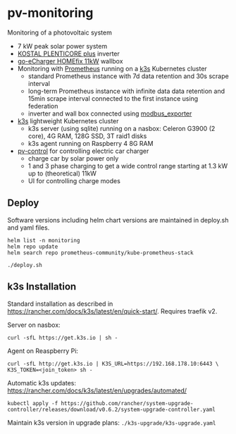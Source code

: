 # pv-monitoring
Monitoring of a photovoltaic system

- 7 kW peak solar power system
- [KOSTAL PLENTICORE plus](https://www.kostal-solar-electric.com/en-gb/products/hybrid-inverter/plenticore-plus) inverter
- [go-eCharger HOMEfix 11kW](https://go-e.co/products/go-echarger-home/?lang=en) wallbox
- Monitoring with [Prometheus](https://prometheus.io) running on a [k3s](https://k3s.io) Kubernetes cluster
  - standard Prometheus instance with 7d data retention and 30s scrape interval
  - long-term Prometheus instance with infinite data data retention and 15min scrape interval connected to the first instance using federation
  - inverter and wall box connected using [modbus_exporter](https://github.com/RichiH/modbus_exporter)
- [k3s](https://k3s.io) lightweight Kubernetes cluster
  - k3s server (using sqlite) running on a nasbox: Celeron G3900 (2 core), 4G RAM, 128G SSD, 3T raid1 disks
  - k3s agent running on Raspberry 4 8G RAM
- [pv-control](https://github.com/stephanme/pv-control) for controlling electric car charger
  - charge car by solar power only
  - 1 and 3 phase charging to get a wide control range starting at 1.3 kW up to (theoretical) 11kW
  - UI for controlling charge modes

## Deploy

Software versions including helm chart versions are maintained in deploy.sh and yaml files.

```
helm list -n monitoring
helm repo update
helm search repo prometheus-community/kube-prometheus-stack

./deploy.sh
```

## k3s Installation

Standard installation as described in https://rancher.com/docs/k3s/latest/en/quick-start/.
Requires traefik v2.

Server on nasbox:
```
curl -sfL https://get.k3s.io | sh -
```

Agent on Reaspberry Pi:
```
curl -sfL http://get.k3s.io | K3S_URL=https://192.168.178.10:6443 \
K3S_TOKEN=<join_token> sh -
```

Automatic k3s updates: https://rancher.com/docs/k3s/latest/en/upgrades/automated/
```
kubectl apply -f https://github.com/rancher/system-upgrade-controller/releases/download/v0.6.2/system-upgrade-controller.yaml
```

Maintain k3s version in upgrade plans: `./k3s-upgrade/k3s-upgrade.yaml`